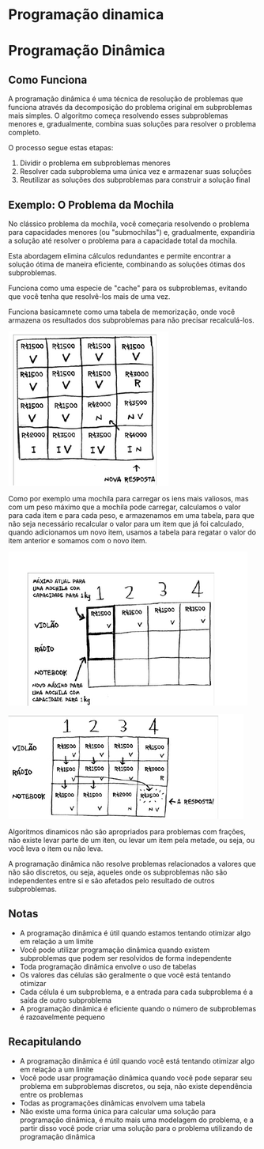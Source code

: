 # Programação dinamica

# Programação Dinâmica

## Como Funciona

A programação dinâmica é uma técnica de resolução de problemas que funciona através da decomposição do problema original em subproblemas mais simples. O algoritmo começa resolvendo esses subproblemas menores e, gradualmente, combina suas soluções para resolver o problema completo.

O processo segue estas etapas:
1. Dividir o problema em subproblemas menores
2. Resolver cada subproblema uma única vez e armazenar suas soluções
3. Reutilizar as soluções dos subproblemas para construir a solução final

## Exemplo: O Problema da Mochila

No clássico problema da mochila, você começaria resolvendo o problema para capacidades menores (ou "submochilas") e, gradualmente, expandiria a solução até resolver o problema para a capacidade total da mochila.

Esta abordagem elimina cálculos redundantes e permite encontrar a solução ótima de maneira eficiente, combinando as soluções ótimas dos subproblemas.

Funciona como uma especie de "cache" para os subproblemas, evitando que você tenha que resolvê-los mais de uma vez.


Funciona basicamnete como uma tabela de memorização, onde você armazena os resultados dos subproblemas para não precisar recalculá-los.

![alt text](image.png)

Como por exemplo uma mochila para carregar os iens mais valiosos, mas com um peso máximo que a mochila pode carregar, calculamos o valor para cada item e para cada peso, e armazenamos em uma tabela, para que não seja necessário recalcular o valor para um item que já foi calculado, quando adicionamos um novo item, usamos a tabela para regatar o valor do item anterior e somamos com o novo item.

![alt text](image-1.png)

![alt text](image-2.png)

Algoritmos dinamicos não são apropriados para problemas com frações, não existe levar parte de um iten, ou levar um item pela metade, ou seja, ou você leva o item ou não leva.


A programação dinâmica não resolve problemas relacionados a valores que não são discretos, ou seja, aqueles onde os subproblemas não são independentes entre si e são afetados pelo resultado de outros subproblemas.

## Notas

* A programação dinâmica é útil quando estamos tentando otimizar algo em relação a um limite
* Você pode utilizar programação dinâmica quando existem subproblemas que podem ser resolvidos de forma independente
* Toda programação dinâmica envolve o uso de tabelas
* Os valores das células são geralmente o que você está tentando otimizar
* Cada célula é um subproblema, e a entrada para cada subproblema é a saída de outro subproblema
* A programação dinâmica é eficiente quando o número de subproblemas é razoavelmente pequeno

## Recapitulando

* A programação dinâmica é útil quando você está tentando otimizar algo em relação a um limite
* Você pode usar programação dinâmica quando você pode separar seu problema em subproblemas discretos, ou seja, não existe dependência entre os problemas
* Todas as programações dinâmicas envolvem uma tabela
* Não existe uma forma única para calcular uma solução para programação dinâmica, é muito mais uma modelagem do problema, e a partir disso você pode criar uma solução para o problema utilizando de programação dinâmica
